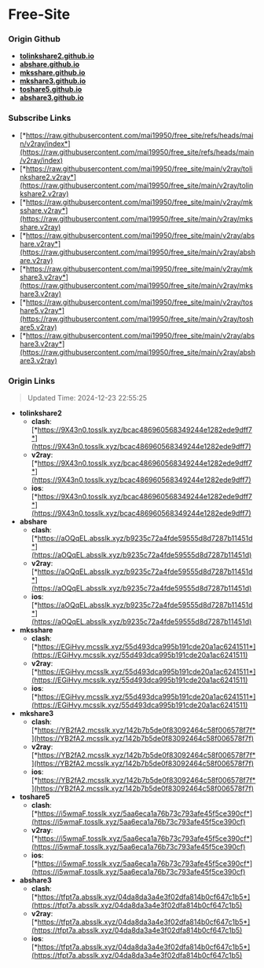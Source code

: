 # Free-Site

### Origin Github

- [**tolinkshare2.github.io**](https://github.com/tolinkshare2/tolinkshare2.github.io)
- [**abshare.github.io**](https://github.com/abshare/abshare.github.io)
- [**mksshare.github.io**](https://github.com/mksshare/mksshare.github.io)
- [**mkshare3.github.io**](https://github.com/mkshare3/mkshare3.github.io)
- [**toshare5.github.io**](https://github.com/toshare5/toshare5.github.io)
- [**abshare3.github.io**](https://github.com/abshare3/abshare3.github.io)

### Subscribe Links

- [*https://raw.githubusercontent.com/mai19950/free_site/refs/heads/main/v2ray/index*](https://raw.githubusercontent.com/mai19950/free_site/refs/heads/main/v2ray/index)
- [*https://raw.githubusercontent.com/mai19950/free_site/main/v2ray/tolinkshare2.v2ray*](https://raw.githubusercontent.com/mai19950/free_site/main/v2ray/tolinkshare2.v2ray)
- [*https://raw.githubusercontent.com/mai19950/free_site/main/v2ray/mksshare.v2ray*](https://raw.githubusercontent.com/mai19950/free_site/main/v2ray/mksshare.v2ray)
- [*https://raw.githubusercontent.com/mai19950/free_site/main/v2ray/abshare.v2ray*](https://raw.githubusercontent.com/mai19950/free_site/main/v2ray/abshare.v2ray)
- [*https://raw.githubusercontent.com/mai19950/free_site/main/v2ray/mkshare3.v2ray*](https://raw.githubusercontent.com/mai19950/free_site/main/v2ray/mkshare3.v2ray)
- [*https://raw.githubusercontent.com/mai19950/free_site/main/v2ray/toshare5.v2ray*](https://raw.githubusercontent.com/mai19950/free_site/main/v2ray/toshare5.v2ray)
- [*https://raw.githubusercontent.com/mai19950/free_site/main/v2ray/abshare3.v2ray*](https://raw.githubusercontent.com/mai19950/free_site/main/v2ray/abshare3.v2ray)

### Origin Links

> Updated Time: 2024-12-23 22:55:25

- **tolinkshare2**
  - **clash**: [*https://9X43n0.tosslk.xyz/bcac486960568349244e1282ede9dff7*](https://9X43n0.tosslk.xyz/bcac486960568349244e1282ede9dff7)
  - **v2ray**: [*https://9X43n0.tosslk.xyz/bcac486960568349244e1282ede9dff7*](https://9X43n0.tosslk.xyz/bcac486960568349244e1282ede9dff7)
  - **ios**: [*https://9X43n0.tosslk.xyz/bcac486960568349244e1282ede9dff7*](https://9X43n0.tosslk.xyz/bcac486960568349244e1282ede9dff7)
- **abshare**
  - **clash**: [*https://aOQqEL.absslk.xyz/b9235c72a4fde59555d8d7287b11451d*](https://aOQqEL.absslk.xyz/b9235c72a4fde59555d8d7287b11451d)
  - **v2ray**: [*https://aOQqEL.absslk.xyz/b9235c72a4fde59555d8d7287b11451d*](https://aOQqEL.absslk.xyz/b9235c72a4fde59555d8d7287b11451d)
  - **ios**: [*https://aOQqEL.absslk.xyz/b9235c72a4fde59555d8d7287b11451d*](https://aOQqEL.absslk.xyz/b9235c72a4fde59555d8d7287b11451d)
- **mksshare**
  - **clash**: [*https://EGiHvy.mcsslk.xyz/55d493dca995b191cde20a1ac6241511*](https://EGiHvy.mcsslk.xyz/55d493dca995b191cde20a1ac6241511)
  - **v2ray**: [*https://EGiHvy.mcsslk.xyz/55d493dca995b191cde20a1ac6241511*](https://EGiHvy.mcsslk.xyz/55d493dca995b191cde20a1ac6241511)
  - **ios**: [*https://EGiHvy.mcsslk.xyz/55d493dca995b191cde20a1ac6241511*](https://EGiHvy.mcsslk.xyz/55d493dca995b191cde20a1ac6241511)
- **mkshare3**
  - **clash**: [*https://YB2fA2.mcsslk.xyz/142b7b5de0f83092464c58f006578f7f*](https://YB2fA2.mcsslk.xyz/142b7b5de0f83092464c58f006578f7f)
  - **v2ray**: [*https://YB2fA2.mcsslk.xyz/142b7b5de0f83092464c58f006578f7f*](https://YB2fA2.mcsslk.xyz/142b7b5de0f83092464c58f006578f7f)
  - **ios**: [*https://YB2fA2.mcsslk.xyz/142b7b5de0f83092464c58f006578f7f*](https://YB2fA2.mcsslk.xyz/142b7b5de0f83092464c58f006578f7f)
- **toshare5**
  - **clash**: [*https://i5wmaF.tosslk.xyz/5aa6eca1a76b73c793afe45f5ce390cf*](https://i5wmaF.tosslk.xyz/5aa6eca1a76b73c793afe45f5ce390cf)
  - **v2ray**: [*https://i5wmaF.tosslk.xyz/5aa6eca1a76b73c793afe45f5ce390cf*](https://i5wmaF.tosslk.xyz/5aa6eca1a76b73c793afe45f5ce390cf)
  - **ios**: [*https://i5wmaF.tosslk.xyz/5aa6eca1a76b73c793afe45f5ce390cf*](https://i5wmaF.tosslk.xyz/5aa6eca1a76b73c793afe45f5ce390cf)
- **abshare3**
  - **clash**: [*https://tfpt7a.absslk.xyz/04da8da3a4e3f02dfa814b0cf647c1b5*](https://tfpt7a.absslk.xyz/04da8da3a4e3f02dfa814b0cf647c1b5)
  - **v2ray**: [*https://tfpt7a.absslk.xyz/04da8da3a4e3f02dfa814b0cf647c1b5*](https://tfpt7a.absslk.xyz/04da8da3a4e3f02dfa814b0cf647c1b5)
  - **ios**: [*https://tfpt7a.absslk.xyz/04da8da3a4e3f02dfa814b0cf647c1b5*](https://tfpt7a.absslk.xyz/04da8da3a4e3f02dfa814b0cf647c1b5)
